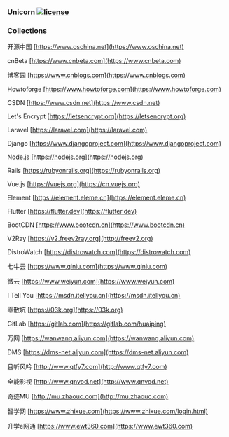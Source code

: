 ### Unicorn [![license](https://img.shields.io/badge/license-MIT-brightgreen.svg?style=flat)](https://github.com/huaiping/unicorn/blob/master/LICENSE)

### Collections
开源中国 [https://www.oschina.net](https://www.oschina.net)  

cnBeta [https://www.cnbeta.com](https://www.cnbeta.com)  

博客园 [https://www.cnblogs.com](https://www.cnblogs.com)  

Howtoforge [https://www.howtoforge.com](https://www.howtoforge.com)  

CSDN [https://www.csdn.net](https://www.csdn.net)  

Let's Encrypt [https://letsencrypt.org](https://letsencrypt.org)  

Laravel [https://laravel.com](https://laravel.com)  

Django [https://www.djangoproject.com](https://www.djangoproject.com)  

Node.js [https://nodejs.org](https://nodejs.org)  

Rails [https://rubyonrails.org](https://rubyonrails.org)  

Vue.js [https://vuejs.org](https://cn.vuejs.org)  

Element [https://element.eleme.cn](https://element.eleme.cn)  

Flutter [https://flutter.dev](https://flutter.dev)  

BootCDN [https://www.bootcdn.cn](https://www.bootcdn.cn)  

V2Ray [https://v2.freev2ray.org](http://freev2.org)  

DistroWatch [https://distrowatch.com](https://distrowatch.com)  

七牛云 [https://www.qiniu.com](https://www.qiniu.com)  

微云 [https://www.weiyun.com](https://www.weiyun.com)  

I Tell You [https://msdn.itellyou.cn](https://msdn.itellyou.cn)  

零散坑 [https://03k.org](https://03k.org)  

GitLab [https://gitlab.com](https://gitlab.com/huaiping)  

万网 [https://wanwang.aliyun.com](https://wanwang.aliyun.com)  

DMS [https://dms-net.aliyun.com](https://dms-net.aliyun.com)  

且听风吟 [http://www.qtfy7.com](http://www.qtfy7.com)  

全能影视 [http://www.qnvod.net](http://www.qnvod.net)  

奇迹MU [http://mu.zhaouc.com](http://mu.zhaouc.com)  

智学网 [https://www.zhixue.com](https://www.zhixue.com/login.html)  

升学e网通 [https://www.ewt360.com](https://www.ewt360.com)
